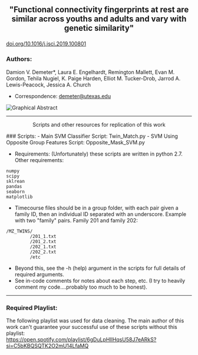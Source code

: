 ## <p align="center">"Functional connectivity fingerprints at rest are similar across youths and adults and vary with genetic similarity"</p>
[doi.org/10.1016/j.isci.2019.100801](https://doi.org/10.1016/j.isci.2019.100801)  

### Authors:
Damion V. Demeter*, Laura E. Engelhardt, Remington Mallett, Evan M. Gordon, Tehila Nugiel, K. Paige Harden, Elliot M. Tucker-Drob, Jarrod A. Lewis-Peacock, Jessica A. Church
* Correspondence: demeter@utexas.edu

![Graphical Abstract](https://ars.els-cdn.com/content/image/1-s2.0-S2589004219305474-fx1_lrg.jpg)

---
<p align="center"> Scripts and other resources for replication of this work</p>   
### Scripts:
- Main SVM Classifier Script: Twin_Match.py   
- SVM Using Opposite Group Features Script: Opposite_Mask_SVM.py   

- Requirements: (Unfortunately) these scripts are written in python 2.7. Other requirements:
```
numpy
scipy
sklrean
pandas
seaborn
matplotlib
```
- Timecourse files should be in a group folder, with each pair given a family ID, then an individual ID separated with an underscore. Example with two "family" pairs. Family 201 and family 202:
```
/MZ_TWINS/
         /201_1.txt
         /201_2.txt
         /202_1.txt
         /202_2.txt
         /etc
```
- Beyond this, see the -h (help) argument in the scripts for full details of required arguments. 
- See in-code comments for notes about each step, etc. (I try to heavily comment my code....probably too much to be honest).

---
### Required Playlist:
The following playlist was used for data cleaning. The main author of this work can't guarantee your successful use of these scripts without this playlist:   
https://open.spotify.com/playlist/6gDuLpHIlHqsU58J7eARkS?si=C5bKBQSQTK2O2mU14LfaMQ



